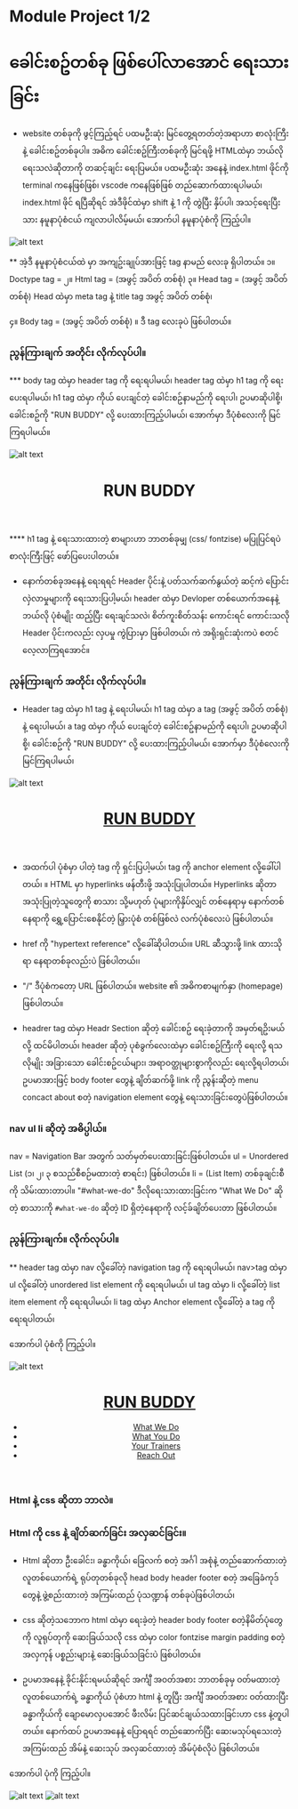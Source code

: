 
# Module Project 1/2

# ခေါင်းစဥ်တစ်ခု ဖြစ်ပေါ်လာအောင် ရေးသားခြင်း

* website တစ်ခုကို ဖွင့်ကြည့်ရင် ပထမဦးဆုံး မြင်တွေ့ရတတ်တဲ့အရာဟာ စာလုံးကြီးနဲ့  ခေါင်းစဥ်တစ်ခုပါ။ 
အဓိက ခေါင်းစဥ်ကြီးတစ်ခုကို မြင်ရဖို့ HTMLထဲမှာ ဘယ်လို ရေးသလဲဆိုတာကို တဆင့်ချင်း ရေးပြမယ်။
ပထမဦးဆုံး အနေနဲ့ index.html ဖိုင်ကို terminal ကနေဖြစ်ဖြစ်၊ vscode ကနေဖြစ်ဖြစ် တည်ဆောက်ထားရပါမယ်၊ 
index.html ဖိုင် ရပြီဆိုရင် အဲဒီဖိုင်ထဲမှာ shift နဲ့ 1 ကို တွဲပြီး နှိပ်ပါ၊ 
အသင့်ရေးပြီးသား နမူနာပုံစံငယ် ကျလာပါလိမ့်မယ်၊ အောက်ပါ နမူနာပုံစံကို ကြည့်ပါ။

![alt text](<Screenshot from 2024-06-27 21-37-28.png>)
 <!DOCTYPE html>
<html lang="en-US">
  <head>
    <meta charset="UTF-8">
    <title>Document</title>
  </head>
  <body></body>
</html>

** အဲ့ဒီ နမူနာပုံစံငယ်ထဲ မှာ အကျဥ်းချုပ်အားဖြင့် tag နာမည် လေးခု ရှိပါတယ်။ 
၁။ Doctype tag = <!DOCTYPE html>
၂။ Html tag = (အဖွင့် အပိတ် တစ်စုံ) <html lang="en"> </html>
၃။ Head tag  = (အဖွင့် အပိတ် တစ်စုံ) <head> </head>
  Head ထဲမှာ meta tag နဲ့ title tag အဖွင့် အပိတ် တစ်စုံ၊
  <meta charset="UTF-8">
  <title>Document</title>  
၄။ Body tag = (အဖွင့် အပိတ် တစ်စုံ) <body> </body>။ ဒီ tag လေးခုပဲ ဖြစ်ပါတယ်။


### ညွန်ကြားချက် အတိုင်း လိုက်လုပ်ပါ။

*** body tag ထဲမှာ header tag ကို ရေးရပါမယ်၊ header tag ထဲမှာ h1 tag ကို ရေးပေးရပါမယ်၊ h1 tag ထဲမှာ ကိုယ် ပေးချင်တဲ့ ခေါင်းစဥ်နာမည်ကို ရေးပါ၊ ဥပမာဆိုပါစို့၊ ခေါင်းစဥ်ကို "RUN BUDDY" လို့ ပေးထားကြည့်ပါမယ်၊ အောက်မှာ ဒီပုံစံလေးကို မြင်ကြရပါမယ်။


![alt text](<Screenshot from 2024-06-27 21-23-37.png>)
  <body>
    <header>
      <h1>
        RUN BUDDY
      </h1>
    </header>
  </bod>

 **** h1 tag နဲ့ ရေးသားထားတဲ့ စာများဟာ ဘာတစ်ခုမျှ (css/ fontzise) မပြုပြင်ရပဲ စာလုံးကြီးဖြင့် ဖော်ပြပေးပါတယ်။
* နောက်တစ်ခုအနေနဲ့ ရေးရရင် Header ပိုင်းနဲ့ ပတ်သက်ဆက်နွယ်တဲ့ ဆင့်ကဲ ပြောင်းလှဲလာမှုများကို ရေးသားပြပါ့မယ်၊ header ထဲမှာ Devloper တစ်ယောက်အနေနဲ့ ဘယ်လို ပုံစံမျိုး ထည့်ပြီး ရေးချင်သလဲ၊ စိတ်ကူးစိတ်သန်း ကောင်းရင် ကောင်းသလို Header ပိုင်းကလည်း လှပမှု ကွဲပြားမှာ ဖြစ်ပါတယ်၊ ကဲ အရိုးရှင်းဆုံးကပဲ စတင်လေ့လာကြရအောင်။

### ညွန်ကြားချက် အတိုင်း လိုက်လုပ်ပါ။

 * Header tag ထဲမှာ h1 tag နဲ့ ရေးပါမယ်၊ h1 tag  ထဲမှာ a tag (အဖွင့် အပိတ် တစ်စုံ) နဲ့ ရေးပါမယ်၊ a tag ထဲမှာ ကိုယ် ပေးချင်တဲ့ ခေါင်းစဥ်နာမည်ကို ရေးပါ၊ ဥပမာဆိုပါစို့၊ ခေါင်းစဥ်ကို "RUN BUDDY" လို့ ပေးထားကြည့်ပါမယ်၊ အောက်မှာ ဒီပုံစံလေးကို မြင်ကြရပါမယ်၊ 

![alt text](<Screenshot from 2024-06-27 21-26-21.png>)
 <header>
    <h1>
      <a href="/">
        RUN BUDDY
      </a>
    </h1>
</header>

* အထက်ပါ ပုံစံမှာ ပါတဲ့ <a></a> tag ကို ရှင်းပြပါ့မယ်၊ 
<a> tag ကို anchor element လို့ခေါ်ပါတယ်၊ ။ HTML မှာ hyperlinks ဖန်တီးဖို့ အသုံးပြုပါတယ်။ Hyperlinks ဆိုတာ အသုံးပြုတဲ့သူတွေကို စာသား သို့မဟုတ် ပုံများကိုနှိပ်လျှင် တစ်နေရာမှ နောက်တစ်နေရာကို ရွှေ့ပြောင်းစေနိုင်တဲ့ မြှားပုံစံ တစ်ဖြစ်လဲ လက်ပုံစံလေးပဲ ဖြစ်ပါတယ်။ 

* href ကို "hypertext reference" လို့ခေါ်ဆိုပါတယ်၊။ URL ဆီသွားဖို့ link ထားသိုရာ နေရာတစ်ခုလည်းပဲ ဖြစ်ပါတယ်၊၊ 
* "/" ဒီပုံစံကတော့ URL ဖြစ်ပါတယ်။ website ၏ အဓိကစာမျက်နှာ (homepage) ဖြစ်ပါတယ်။


*  headrer tag ထဲမှာ Headr Section ဆိုတဲ့ ခေါင်းစဥ် ရေးခဲ့တာကို အမှတ်ရဥိးမယ်လို့ ထင်မိပါတယ်၊ header ဆိုတဲ့ ပုစံခွက်လေးထဲမှာ ခေါင်းစဥ်ကြီးကို ရေးလို့ ရသလိုမျိုး အခြားသော ခေါင်းစဥ်ငယ်များ၊ အရာဝတ္ထုများစွာကိုလည်း ရေးလို့ရပါတယ်၊ ဥပမာအားဖြင့် body footer တွေနဲ့ ချိတ်ဆက်ဖို့ link ကို ညွန်းဆိုတဲ့ menu concact about စတဲ့ navigation element တွေနဲ့ ရေးသားခြင်းတွေပဲဖြစ်ပါတယ်။ 

### nav ul li ဆိုတဲ့ အဓိပ္ပါယ်။

nav = Navigation Bar အတွက် သတ်မှတ်ပေးထားခြင်းဖြစ်ပါတယ်။
ul = Unordered List (၁၊ ၂၊ ၃ စသည်စီစဉ်မထားတဲ့ စာရင်း) ဖြစ်ပါတယ်။
li = (List Item) တစ်ခုချင်းစီကို သိမ်းထားတာပါ။
"#what-we-do" ဒီလိုရေးသားထားခြင်းက "What We Do" ဆိုတဲ့ စာသားကို `#what-we-do` ဆိုတဲ့ ID ရှိတဲ့နေရာကို လင့်ခ်ချိတ်ပေးတာ ဖြစ်ပါတယ်။

### ညွန်ကြားချက်။  လိုက်လုပ်ပါ။

** header tag ထဲမှာ nav လို့ခေါ်တဲ့ navigation tag ကို ရေးရပါမယ်၊ nav>tag ထဲမှာ ul လို့ခေါ်တဲ့ unordered list element ကို ရေးရပါမယ်၊ ul tag ထဲမှာ li လို့ခေါ်တဲ့ list item element ကို ရေးရပါမယ်၊ li tag ထဲမှာ Anchor element လို့ခေါ်တဲ့ a tag ကို ရေးရပါတယ်၊  

  အောက်ပါ ပုံစံကို ကြည့်ပါ။

  ![alt text](<Screenshot from 2024-06-27 21-31-38.png>)
 
<!-- navigation -->
  <header>
    <h1>
      <a href="/">
        RUN BUDDY
      </a>
    </h1>
    <nav>
      <!-- Unordered list element -->
      <ul>
        <!-- List item element-->
        <li>
          <!-- Anchor element -->
          <a href="#what-we-do">What We Do</a>
        </li>
        <li>
          <a href="#what-you-do">What You Do</a>
        </li>
        <li>
          <a href="#your-trainers">Your Trainers</a>
        </li>
        <li>
          <a href="#reach-out">Reach Out</a>
        </li>
      </ul>
    </nav>
  </header>

  ### Html နဲ့ css ဆိုတာ ဘာလဲ။
  ### Html ကို css နဲ့ ချိတ်ဆက်ခြင်း အလှဆင်ခြင်း။

   * Html ဆိုတာ ဦးခေါင်း၊ ခန္ဓာကိုယ်၊ ခြေလက် စတဲ့ အင်္ဂါ အစုံနဲ့ တည်ဆောက်ထားတဲ့ လူတစ်ယောက်ရဲ့ ရုပ်တုတစ်ခုလို head body header footer စတဲ့ အခြေခံကုဒ်တွေနဲ့ ဖွဲ့စည်းထားတဲ့ အကြမ်းထည် ပုံသဏ္ဍာန် တစ်ခုပဲဖြစ်ပါတယ်၊
  
   * css ဆိုတဲ့သဘောက  html ထဲမှာ ရေးခဲ့တဲ့ header body footer စတဲ့နိမိတ်ပုံတွေကို လူရုပ်တုကို ဆေးခြယ်သလို css ထဲမှာ color fontzise margin padding စတဲ့ အလှကုန် ပစ္စည်းများနဲ့ ဆေးခြယ်သခြင်းပဲ ဖြစ်ပါတယ်။ 
   
   * ဥပမာအနေနဲ့ ခိုင်းနိုင်းရမယ်ဆိုရင် အင်္ကျီ အဝတ်အစား ဘာတစ်ခုမှ ဝတ်မထားတဲ့ လူတစ်ယောက်ရဲ့ ခန္ဓာကိုယ် ပုံစံဟာ html နဲ့ တူပြီး အင်္ကျီ အဝတ်အစား ဝတ်ထားပြီး ခန္ဓာကိုယ်ကို ချောမောလှပအောင် ဖီးလိမ်း ပြင်ဆင်ချယ်သထားခြင်းဟာ css နဲ့တူပါတယ်။ နောက်ထပ် ဥပမာအနေနဲ့ ပြောရရင်
   တည်ဆောက်ပြီး ဆေးမသုပ်ရသေးတဲ့ အကြမ်းထည် အိမ်နဲ့ ဆေးသုပ် အလှဆင်ထားတဲ့ အိမ်ပုံစံလိုပဲ ဖြစ်ပါတယ်။
   
   အောက်ပါ ပုံကို ကြည့်ပါ။

  ![alt text](<Screenshot from 2024-06-27 20-24-04.png>)
  ![alt text](<Screenshot from 2024-06-27 20-21-00.png>)